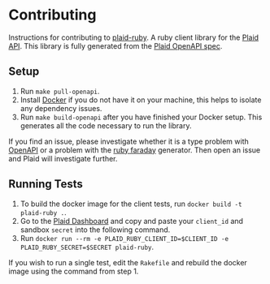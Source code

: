 # Contributing

Instructions for contributing to [plaid-ruby][1]. A ruby client library for the [Plaid API][2]. This library is fully generated from the [Plaid OpenAPI spec](3).

## Setup

1. Run `make pull-openapi`.
2. Install [Docker](https://docs.docker.com/desktop/) if you do not have it on your machine, this helps to isolate any dependency issues.
3. Run `make build-openapi` after you have finished your Docker setup. This generates all the code necessary to run the library.

If you find an issue, please investigate whether it is a type problem with [OpenAPI](3) or a problem with the [ruby faraday](https://github.com/OpenAPITools/openapi-generator/blob/master/docs/generators/ruby.md) generator. Then open an issue and Plaid will investigate further.

## Running Tests

1. To build the docker image for the client tests, run `docker build -t plaid-ruby .`.
2. Go to the [Plaid Dashboard](https://dashboard.plaid.com/) and copy and paste your `client_id` and sandbox `secret` into the following command.
3. Run `docker run --rm -e PLAID_RUBY_CLIENT_ID=$CLIENT_ID -e PLAID_RUBY_SECRET=$SECRET plaid-ruby`.

If you wish to run a single test, edit the `Rakefile` and rebuild the docker image using the command from step 1.

[1]: https://github.com/plaid/plaid-ruby
[2]: https://plaid.com
[3]: https://github.com/plaid/plaid-openapi
